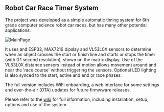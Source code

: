 ## Robot Car Race Timer System
The project was developed as a simple automatic timing system for 6th grade computer science robot car races, but has many other potential applications.

![MainPage](https://github.com/user-attachments/assets/3a7efcf0-fd8a-4053-9d66-3ea6d5c9c996)

It uses and ESP32, MAX7219 dipslay and VL53L0X sensors to determine when an object crosses the start or finish line and starts or stops the timer (with 0.1 second resolution), shown on the matrix display.  Use of the VL53L0X distance sensors instead of motion allows movement around and near the 'race course' without triggering the sensors.  Optional LED lighting is also synced to the start, active and end or race phases.

The full version includes WiFi onboarding, a web interface for some settings and over-the-air (OTA) updates for future firmwware releases.

Please refer to the [wiki](https://github.com/Resinchem/Robot-Car-Timer/wiki) for full information, including installation, setup, options and use of the system.
